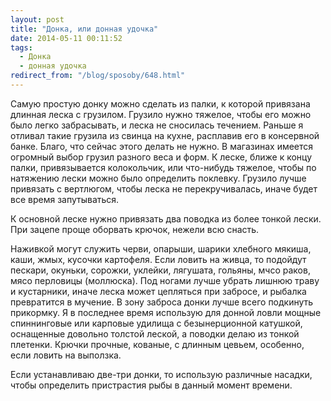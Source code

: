 ```yaml
---
layout: post
title: "Донка, или донная удочка"
date: 2014-05-11 00:11:52
tags:
  - Донка
  - донная удочка
redirect_from: "/blog/sposoby/648.html"
---
```

Самую простую донку можно сделать из палки, к которой привязана длинная
леска с грузилом. Грузило нужно тяжелое, чтобы его можно было легко
забрасывать, и леска не сносилась течением. Раньше я отливал такие
грузила из свинца на кухне, расплавив его в консервной банке. Благо, что
сейчас этого делать не нужно. В магазинах имеется огромный выбор грузил
разного веса и форм. К леске, ближе к концу палки, привязывается
колокольчик, или что-нибудь тяжелое, чтобы по натяжению лески можно было
определить поклевку. Грузило лучше привязать с вертлюгом, чтобы леска не
перекручивалась, иначе будет все время запутываться.

К основной леске нужно привязать два поводка из более тонкой лески. При
зацепе проще оборвать крючок, нежели всю снасть.

Наживкой могут служить черви, опарыши, шарики хлебного мякиша, каши,
жмых, кусочки картофеля. Если ловить на живца, то подойдут пескари,
окуньки, сорожки, уклейки, лягушата, гольяны, мчсо раков, мясо перловицы
(моллюска). Под ногами лучше убрать лишнюю траву и кустарники, иначе
леска может цепляться при забросе, и рыбалка превратится в мучение. В
зону заброса донки лучше всего подкинуть прикормку. Я в последнее время
использую для донной ловли мощные спиннинговые или карповые удилища с
безынерционной катушкой, оснащенные довольно толстой леской, а поводки
делаю из тонкой плетенки. Крючки прочные, кованые, с длинным цевьем,
особенно, если ловить на выползка.

Если устанавливаю две-три донки, то использую различные насадки, чтобы
определить пристрастия рыбы в данный момент времени.
